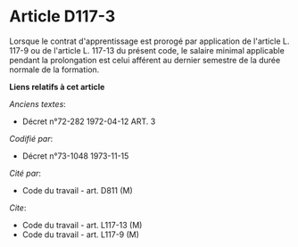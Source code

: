 # Article D117-3

Lorsque le contrat d'apprentissage est prorogé par application de l'article L. 117-9 ou de l'article L. 117-13 du présent
code, le salaire minimal applicable pendant la prolongation est celui afférent au dernier semestre de la durée normale de la
formation.

**Liens relatifs à cet article**

_Anciens textes_:

  - Décret n°72-282 1972-04-12 ART. 3

_Codifié par_:

  - Décret n°73-1048 1973-11-15

_Cité par_:

  - Code du travail - art. D811 (M)

_Cite_:

  - Code du travail - art. L117-13 (M)
  - Code du travail - art. L117-9 (M)
